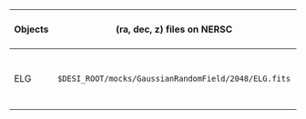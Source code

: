 | Objects | (ra, dec, z) files on NERSC | Code to read Positions | Code to generate Spectra | Contact |
| ----- | -----------------------------| ------------------------| -------------------------|---------|
| ELG |  `$DESI_ROOT/mocks/GaussianRandomField/2048/ELG.fits` | [Included in  desitarget](https://github.com/desihub/desitarget/blob/master/py/desitarget/mock/io.py)| Needs to be coupled to [desisim](https://github.com/desihub/desisim) | Javier Sanchez & David Kirkby|
